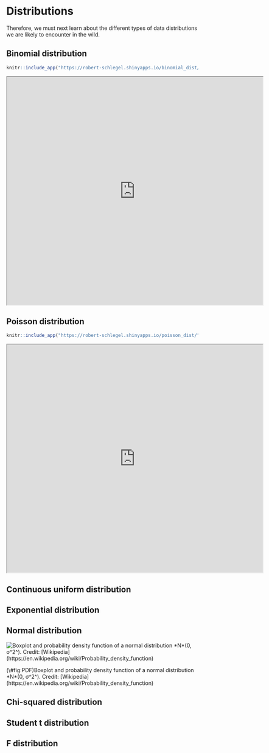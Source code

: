 # Distributions




Therefore, we must next learn about the different types of data distributions we are likely to encounter in the wild.

## Binomial distribution


```r
knitr::include_app("https://robert-schlegel.shinyapps.io/binomial_dist/", height = "600px")
```

<iframe src="https://robert-schlegel.shinyapps.io/binomial_dist/?showcase=0" width="672" height="600px"></iframe>

## Poisson distribution


```r
knitr::include_app("https://robert-schlegel.shinyapps.io/poisson_dist/", height = "600px")
```

<iframe src="https://robert-schlegel.shinyapps.io/poisson_dist/?showcase=0" width="672" height="600px"></iframe>

## Continuous uniform distribution

## Exponential distribution

## Normal distribution

<div class="figure">
<img src="figures/Boxplot_vs_PDF.svg" alt="Boxplot and probability density function of a normal distribution *N*(0, σ^2^). Credit: [Wikipedia](https://en.wikipedia.org/wiki/Probability_density_function)"  />
<p class="caption">(\#fig:PDF)Boxplot and probability density function of a normal distribution *N*(0, σ^2^). Credit: [Wikipedia](https://en.wikipedia.org/wiki/Probability_density_function)</p>
</div>

## Chi-squared distribution

## Student t distribution

## F distribution
